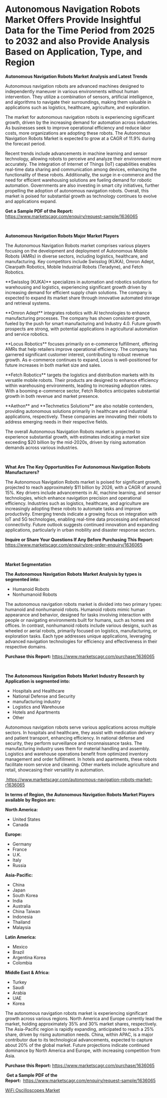<p><h1>Autonomous Navigation Robots Market Offers Provide Insightful Data for the Time Period from 2025 to 2032 and also Provide Analysis Based on Application, Type, and Region</h1></p><p><strong>Autonomous Navigation Robots Market Analysis and Latest Trends</strong></p>
<p><p>Autonomous navigation robots are advanced machines designed to independently maneuver in various environments without human intervention. They utilize a combination of sensors, artificial intelligence, and algorithms to navigate their surroundings, making them valuable in applications such as logistics, healthcare, agriculture, and exploration. </p><p>The market for autonomous navigation robots is experiencing significant growth, driven by the increasing demand for automation across industries. As businesses seek to improve operational efficiency and reduce labor costs, more organizations are adopting these robots. The Autonomous Navigation Robots Market is expected to grow at a CAGR of 11.9% during the forecast period. </p><p>Recent trends include advancements in machine learning and sensor technology, allowing robots to perceive and analyze their environment more accurately. The integration of Internet of Things (IoT) capabilities enables real-time data sharing and communication among devices, enhancing the functionality of these robots. Additionally, the surge in e-commerce and the need for efficient warehousing solutions are fueling demand for robotic automation. Governments are also investing in smart city initiatives, further propelling the adoption of autonomous navigation robots. Overall, this market is poised for substantial growth as technology continues to evolve and applications expand.</p></p>
<p><strong>Get a Sample PDF of the Report:&nbsp;</strong> <a href="https://www.marketscagr.com/enquiry/request-sample/1636065?utm_campaign=2393&utm_medium=2&utm_source=Github&utm_content=ia&utm_term=23032025&utm_id=autonomous-navigation-robots">https://www.marketscagr.com/enquiry/request-sample/1636065</a></p>
<p>&nbsp;</p>
<p><strong>Autonomous Navigation Robots Major Market Players</strong></p>
<p><p>The Autonomous Navigation Robots market comprises various players focusing on the development and deployment of Autonomous Mobile Robots (AMRs) in diverse sectors, including logistics, healthcare, and manufacturing. Key competitors include Swisslog (KUKA), Omron Adept, Clearpath Robotics, Mobile Industrial Robots (Teradyne), and Fetch Robotics.</p><p>**Swisslog (KUKA)** specializes in automation and robotics solutions for warehousing and logistics, experiencing significant growth driven by increasing demand for efficient supply chain solutions. The company is expected to expand its market share through innovative automated storage and retrieval systems.</p><p>**Omron Adept** integrates robotics with AI technologies to enhance manufacturing processes. The company has shown consistent growth, fueled by the push for smart manufacturing and Industry 4.0. Future growth prospects are strong, with potential applications in agricultural automation and service robotics.</p><p>**Locus Robotics** focuses primarily on e-commerce fulfillment, offering AMRs that help retailers improve operational efficiency. The company has garnered significant customer interest, contributing to robust revenue growth. As e-commerce continues to expand, Locus is well-positioned for future increases in both market size and sales.</p><p>**Fetch Robotics** targets the logistics and distribution markets with its versatile mobile robots. Their products are designed to enhance efficiency within warehousing environments, leading to increasing adoption rates. With a booming e-commerce sector, Fetch Robotics anticipates substantial growth in both revenue and market presence.</p><p>**Aethon** and **Techmetics Solutions** are also notable contenders, providing autonomous solutions primarily in healthcare and industrial applications, respectively. These companies are innovating their robots to address emerging needs in their respective fields.</p><p>The overall Autonomous Navigation Robots market is projected to experience substantial growth, with estimates indicating a market size exceeding $20 billion by the mid-2020s, driven by rising automation demands across various industries.</p></p>
<p>&nbsp;</p>
<p><strong>What Are The Key Opportunities For Autonomous Navigation Robots Manufacturers?</strong></p>
<p><p>The Autonomous Navigation Robots market is poised for significant growth, projected to reach approximately $11 billion by 2026, with a CAGR of around 15%. Key drivers include advancements in AI, machine learning, and sensor technologies, which enhance navigation precision and operational efficiency. Industries such as logistics, healthcare, and agriculture are increasingly adopting these robots to automate tasks and improve productivity. Emerging trends indicate a growing focus on integration with IoT and 5G technologies, enabling real-time data processing and enhanced connectivity. Future outlook suggests continued innovation and expanding applications, particularly in urban mobility and disaster response sectors.</p></p>
<p><strong>Inquire or Share Your Questions If Any Before Purchasing This Report:</strong> <a href="https://www.marketscagr.com/enquiry/pre-order-enquiry/1636065?utm_campaign=2393&utm_medium=2&utm_source=Github&utm_content=ia&utm_term=23032025&utm_id=autonomous-navigation-robots">https://www.marketscagr.com/enquiry/pre-order-enquiry/1636065</a></p>
<p>&nbsp;</p>
<p><strong>Market Segmentation</strong></p>
<p><strong>The Autonomous Navigation Robots Market Analysis by types is segmented into:</strong></p>
<p><ul><li>Humanoid Robots</li><li>Nonhumanoid Robots</li></ul></p>
<p><p>The autonomous navigation robots market is divided into two primary types: humanoid and nonhumanoid robots. Humanoid robots mimic human appearance and behavior, designed for tasks involving interaction with people or navigating environments built for humans, such as homes and offices. In contrast, nonhumanoid robots include various designs, such as wheeled or aerial robots, primarily focused on logistics, manufacturing, or exploration tasks. Each type addresses unique applications, leveraging advanced navigation technologies for efficiency and effectiveness in their respective domains.</p></p>
<p><strong>Purchase this Report:&nbsp;</strong><a href="https://www.marketscagr.com/purchase/1636065?utm_campaign=2393&utm_medium=2&utm_source=Github&utm_content=ia&utm_term=23032025&utm_id=autonomous-navigation-robots">https://www.marketscagr.com/purchase/1636065</a></p>
<p>&nbsp;</p>
<p><strong>The Autonomous Navigation Robots Market Industry Research by Application is segmented into:</strong></p>
<p><ul><li>Hospitals and Healthcare</li><li>National Defense and Security</li><li>manufacturing industry</li><li>Logistics and Warehouse</li><li>Hotels and Apartments</li><li>Other</li></ul></p>
<p><p>Autonomous navigation robots serve various applications across multiple sectors. In hospitals and healthcare, they assist with medication delivery and patient transport, enhancing efficiency. In national defense and security, they perform surveillance and reconnaissance tasks. The manufacturing industry uses them for material handling and assembly. Logistics and warehouse operations benefit from optimized inventory management and order fulfillment. In hotels and apartments, these robots facilitate room service and cleaning. Other markets include agriculture and retail, showcasing their versatility in automation.</p></p>
<p><a href="https://www.marketscagr.com/autonomous-navigation-robots-market-r1636065?utm_campaign=2393&utm_medium=2&utm_source=Github&utm_content=ia&utm_term=23032025&utm_id=autonomous-navigation-robots">&nbsp;https://www.marketscagr.com/autonomous-navigation-robots-market-r1636065</a></p>
<p><strong>In terms of Region, the Autonomous Navigation Robots Market Players available by Region are:</strong></p>
<p>
    <p> <strong> North America: </strong>
        <ul>
            <li>United States</li>
            <li>Canada</li>
        </ul>
        </p> 
    <p> <strong> Europe: </strong>
        <ul>
            <li>Germany</li>
            <li>France</li>
            <li>U.K.</li>
            <li>Italy</li>
            <li>Russia</li>
        </ul>
        </p> 
    <p> <strong> Asia-Pacific: </strong>
        <ul>
            <li>China</li>
            <li>Japan</li>
            <li>South Korea</li>
            <li>India</li>
            <li>Australia</li>
            <li>China Taiwan</li>
            <li>Indonesia</li>
            <li>Thailand</li>
            <li>Malaysia</li>
        </ul>
        </p> 
    <p> <strong> Latin America: </strong>
        <ul>
            <li>Mexico</li>
            <li>Brazil</li>
            <li>Argentina Korea</li>
            <li>Colombia</li>
        </ul>
        </p> 
    <p> <strong> Middle East & Africa: </strong>
        <ul>
            <li>Turkey</li>
            <li>Saudi</li>
            <li>Arabia</li>
            <li>UAE</li>
            <li>Korea</li>
        </ul>
    </p>
    </p>
<p><p>The autonomous navigation robots market is experiencing significant growth across various regions. North America and Europe currently lead the market, holding approximately 35% and 30% market shares, respectively. The Asia-Pacific region is rapidly expanding, anticipated to reach a 25% share, driven by rising automation needs. China, within APAC, is a major contributor due to its technological advancements, expected to capture about 20% of the global market. Future projections indicate continued dominance by North America and Europe, with increasing competition from Asia.</p></p>
<p><strong>Purchase this Report: </strong><a href="https://www.marketscagr.com/purchase/1636065?utm_campaign=2393&utm_medium=2&utm_source=Github&utm_content=ia&utm_term=23032025&utm_id=autonomous-navigation-robots">https://www.marketscagr.com/purchase/1636065</a></p>
<p>&nbsp;<strong>Get a Sample PDF of the Report:&nbsp;&nbsp;</strong><a href="https://www.marketscagr.com/enquiry/request-sample/1636065?utm_campaign=2393&utm_medium=2&utm_source=Github&utm_content=ia&utm_term=23032025&utm_id=autonomous-navigation-robots">https://www.marketscagr.com/enquiry/request-sample/1636065</a></p>
<p><strong></strong></p>
<p><p><a href="https://github.com/janraimondo83/Market-Research-Report-List-1/blob/main/wifi-oscilloscopes-market.md?utm_campaign=2393&utm_medium=2&utm_source=Github&utm_content=ia&utm_term=23032025&utm_id=autonomous-navigation-robots">WiFi Oscilloscopes Market</a></p></p>